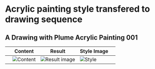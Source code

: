 # Acrylic painting style transfered to drawing sequence
 
## A Drawing with Plume Acrylic Painting 001
|   	| Content  	|  Result 	|  Style Image 	|   	|
|---	|---	|---	|---	|---	|
| | ![Content](content/x_200411__draw001.jpg) | ![Result image](./nst/./x__style_transfer__200411__08_01.sh._001.jpg) | ![Style](img/jgi_acrylic__plume__mtn.jpg) | |
